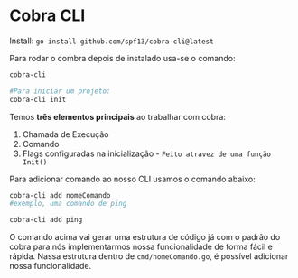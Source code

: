 # Cobra CLI

Install: `go install github.com/spf13/cobra-cli@latest`

Para rodar o combra depois de instalado usa-se o comando:

```bash
cobra-cli

#Para iniciar um projeto:
cobra-cli init
```

Temos **três elementos principais** ao trabalhar com cobra:
1. Chamada de Execução
2. Comando
3. Flags configuradas na inicialização - `Feito atravez de uma função Init()`
 
Para adicionar comando ao nosso CLI usamos o comando abaixo:

```bash
cobra-cli add nomeComando
#exemplo, uma comando de ping

cobra-cli add ping
```

O comando acima vai gerar uma estrutura de código já com o padrão do cobra para nós implementarmos nossa funcionalidade de forma fácil e rápida.
Nassa estrutura dentro de `cmd/nomeComando.go`, é possível adicionar nossa funcionalidade.

